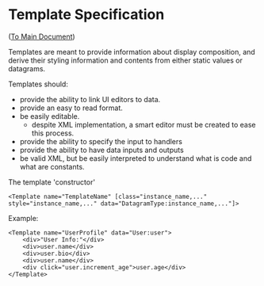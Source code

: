 # Template Specification 

([To Main Document](./README.md))

Templates are meant to provide information about display composition, and derive their styling information and contents from either static values or datagrams.

Templates should:
- provide the ability to link UI editors to data.
- provide an easy to read format.
- be easily editable.
  - despite XML implementation, a smart editor must be created to ease this process.
- provide the ability to specify the input to handlers
- provide the ability to have data inputs and outputs
- be valid XML, but be easily interpreted to understand what is code and what are constants.

The template 'constructor'

`<Template name="TemplateName" [class="instance_name,..." style="instance_name,..." data="DatagramType:instance_name,..."]>`

Example:

    <Template name="UserProfile" data="User:user">
        <div>"User Info:"</div>
        <div>user.name</div>
        <div>user.bio</div>
        <div>user.name</div>
        <div click="user.increment_age">user.age</div>
    </Template>